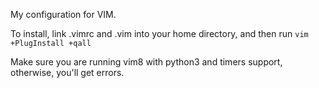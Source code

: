My configuration for VIM.

To install, link .vimrc and .vim into your home directory, and then run 
`vim +PlugInstall +qall`

Make sure you are running vim8 with python3 and timers support, otherwise, you'll get errors.

